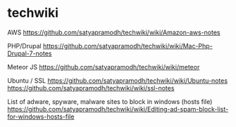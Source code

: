 # techwiki

AWS
https://github.com/satyapramodh/techwiki/wiki/Amazon-aws-notes

PHP/Drupal
https://github.com/satyapramodh/techwiki/wiki/Mac-Php-Drupal-7-notes

Meteor JS
https://github.com/satyapramodh/techwiki/wiki/meteor

Ubuntu / SSL
https://github.com/satyapramodh/techwiki/wiki/Ubuntu-notes
https://github.com/satyapramodh/techwiki/wiki/ssl-notes

List of adware, spyware, malware sites to block in windows (hosts file)
https://github.com/satyapramodh/techwiki/wiki/Editing-ad-spam-block-list-for-windows-hosts-file

